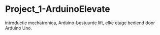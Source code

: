 # Project_1-ArduinoElevate
 introductie mechatronica, Arduino-bestuurde lift, elke etage bediend door Arduino Uno.
